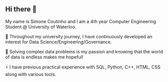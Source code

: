 ## Hi there 👋

My name is Simone Coutinho and I am a 4th year Computer Engineering Student @ University of Waterloo. 

🔭 Throughout my university journey, I have continuously developed an interest for Data Science/Engineering/Governance. 

🤔 Solving complex data problems is my passion and knowing that the world of data is endless makes me hopeful!

⚡ I have previous practical experience with SQL, Python, C++, HTML, CSS along with various tools. 
<!--
**coutinhos321/coutinhos321** is a ✨ _special_ ✨ repository because its `README.md` (this file) appears on your GitHub profile.

Here are some ideas to get you started:

- 🔭 I’m currently working on ...
- 🌱 I’m currently learning ...
- 👯 I’m looking to collaborate on ...
- 🤔 I’m looking for help with ...
- 💬 Ask me about ...
- 📫 How to reach me: ...
- 😄 Pronouns: ...
- ⚡ Fun fact: ...
-->
